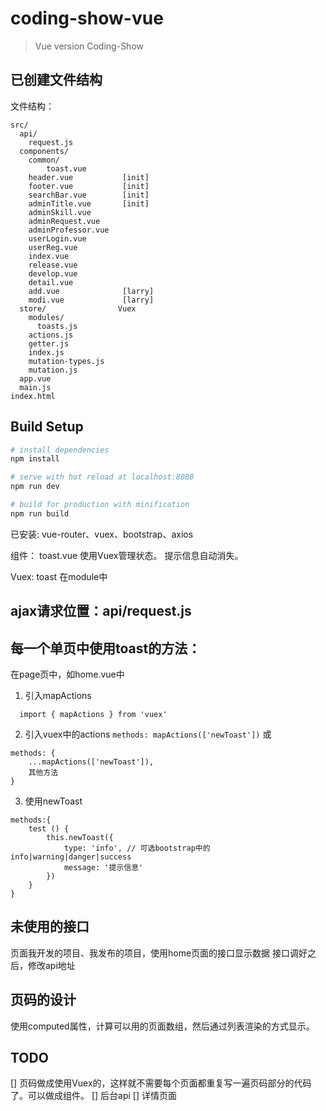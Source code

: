 # coding-show-vue

> Vue version Coding-Show

## 已创建文件结构
文件结构：
```
src/
  api/
    request.js
  components/
    common/
        toast.vue
    header.vue           [init]
    footer.vue           [init]
    searchBar.vue        [init]
    adminTitle.vue       [init]
    adminSkill.vue
    adminRequest.vue
    adminProfessor.vue
    userLogin.vue
    userReg.vue
    index.vue
    release.vue
    develop.vue
    detail.vue
    add.vue              [larry]
    modi.vue             [larry]
  store/                Vuex
    modules/
      toasts.js
    actions.js
    getter.js
    index.js
    mutation-types.js
    mutation.js
  app.vue
  main.js
index.html
```

## Build Setup

``` bash
# install dependencies
npm install

# serve with hot reload at localhost:8080
npm run dev

# build for production with minification
npm run build
```

已安装: vue-router、vuex、bootstrap、axios

组件：
    toast.vue
    使用Vuex管理状态。
    提示信息自动消失。

Vuex:
    toast 在module中

## ajax请求位置：api/request.js

## 每一个单页中使用toast的方法：
在page页中，如home.vue中
1. 引入mapActions
```
  import { mapActions } from 'vuex'
```
2. 引入vuex中的actions
`methods: mapActions(['newToast'])`
    或
```
methods: {
    ...mapActions(['newToast']),
    其他方法
}
```
3. 使用newToast
```
methods:{
    test () {
        this.newToast({
            type: 'info', // 可选bootstrap中的info|warning|danger|success
            message: '提示信息'
        })
    }
}
```
## 未使用的接口
页面我开发的项目、我发布的项目，使用home页面的接口显示数据
接口调好之后，修改api地址

## 页码的设计
使用computed属性，计算可以用的页面数组，然后通过列表渲染的方式显示。

## TODO 
[] 页码做成使用Vuex的，这样就不需要每个页面都重复写一遍页码部分的代码了。可以做成组件。
[] 后台api
[] 详情页面